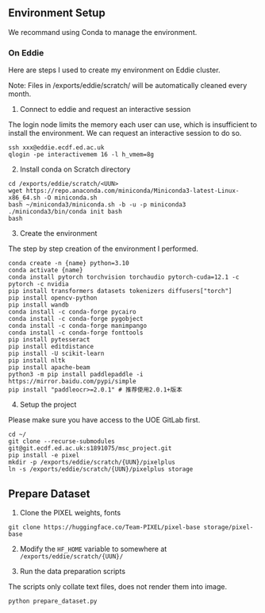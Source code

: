 ## Environment Setup

We recommand using Conda to manage the environment.


### On Eddie

Here are steps I used to create my environment on Eddie cluster.

Note: Files in /exports/eddie/scratch/ will be automatically cleaned every month. 

1. Connect to eddie and request an interactive session

The login node limits the memory each user can use, which is insufficient to install the environment. We can request an interactive session to do so.

```
ssh xxx@eddie.ecdf.ed.ac.uk
qlogin -pe interactivemem 16 -l h_vmem=8g
```

2. Install conda on Scratch directory

```
cd /exports/eddie/scratch/<UUN>
wget https://repo.anaconda.com/miniconda/Miniconda3-latest-Linux-x86_64.sh -O miniconda.sh
bash ~/miniconda3/miniconda.sh -b -u -p miniconda3
./miniconda3/bin/conda init bash
bash
```

3. Create the environment

The step by step creation of the environment I performed.

```
conda create -n {name} python=3.10
conda activate {name}
conda install pytorch torchvision torchaudio pytorch-cuda=12.1 -c pytorch -c nvidia
pip install transformers datasets tokenizers diffusers["torch"]
pip install opencv-python
pip install wandb
conda install -c conda-forge pycairo
conda install -c conda-forge pygobject
conda install -c conda-forge manimpango
conda install -c conda-forge fonttools
pip install pytesseract
pip install editdistance
pip install -U scikit-learn
pip install nltk
pip install apache-beam
python3 -m pip install paddlepaddle -i https://mirror.baidu.com/pypi/simple
pip install "paddleocr>=2.0.1" # 推荐使用2.0.1+版本
```

4. Setup the project

Please make sure you have access to the UOE GitLab first.

```
cd ~/
git clone --recurse-submodules git@git.ecdf.ed.ac.uk:s1891075/msc_project.git
pip install -e pixel
mkdir -p /exports/eddie/scratch/{UUN}/pixelplus
ln -s /exports/eddie/scratch/{UUN}/pixelplus storage
```

## Prepare Dataset

1. Clone the PIXEL weights, fonts

```
git clone https://huggingface.co/Team-PIXEL/pixel-base storage/pixel-base
```

2. Modify the `HF_HOME` variable to somewhere at `/exports/eddie/scratch/{UUN}/`

3. Run the data preparation scripts

The scripts only collate text files, does not render them into image.

```
python prepare_dataset.py
```
